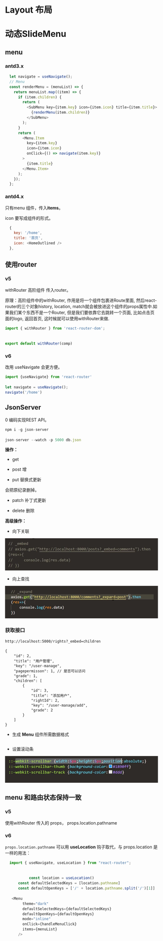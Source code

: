 # Layout 布局 
# 动态SlideMenu

## menu

### antd3.x 

```js
  let navigate = useNavigate();
  // Menu
  const renderMenu = (menuList) => {
    return menuList.map((item) => {
      if (item.children) {
        return (
          <SubMenu key={item.key} icon={item.icon} title={item.title}>
            {renderMenu(item.children)}
          </SubMenu>
        );
      }
      return (
        <Menu.Item
          key={item.key}
          icon={item.icon}
          onClick={() => navigate(item.key)}
        >
          {item.title}
        </Menu.Item>
      );
    });
  };
```

### antd4.x

只有menu 组件，传入**items**。

icon 要写成组件的形式。

```js
  {
    key: '/home',
    title: '首页',
    icon: <HomeOutlined />
  },
```

## 使用router

### v5

withRouter	高阶组件 传入router。

原理：高阶组件中的withRouter, 作用是将一个组件包裹进Route里面, 然后react-router的三个对象history, location, match就会被放进这个组件的props属性中.如果我们某个东西不是一个Router, 但是我们要依靠它去跳转一个页面, 比如点击页面的logo, 返回首页, 这时候就可以使用withRouter来做.

```js
import { withRouter } from 'react-router-dom';


export default withRouter(comp)
```



### v6

改用 useNavigate 会更方便。

```js
import {useNavigate} from 'react-router'

let navigate = useNavigate();
navigate('/home')
```

## JsonServer

0 编码实现REST API。

```js
npm i -g json-server

json-server --watch -p 5000 db.json 
```

**操作：**

- get

- post 增

- put  替换式更新

会把原纪录删掉。

- patch 补丁式更新

- delete 删除

**高级操作：**

- 向下关联

![](../.gitbook/assets/1659763925991-81937163-f75a-4b8f-a277-3ddb63533499.png)

- 向上查找

![](../.gitbook/assets/1659764054143-e94039e7-f22e-4296-b123-7a2a1fc2f05c.png)

### 获取接口

    http://localhost:5000/rights?_embed=children
    
    {
        "id": 2,
        "title": "用户管理",
        "key": "/user-manage",
        "pagepermisson": 1,	// 是否可以访问
        "grade": 1,
        "children": [
            {
                "id": 3,
                "title": "添加用户",
                "rightId": 2,
                "key": "/user-manage/add",
                "grade": 2
            }
        ]
    }

- 生成 **Menu** 组件所需数据格式


```js

```



- 设置滚动条

![](../.gitbook/assets/1659780452009-432dde35-50e0-4597-b0f9-b0e2c5f4da7d.png)

## menu 和路由状态保持一致

### v5

使用withRouter  传入的 props，  props.location.pathname

### v6

`props.location.pathname` 可以用 **useLocation** 钩子取代，与 props.location 是一样的用法：

```js
  import { useNavigate, useLocation } from "react-router";
  
  
           const location = useLocation()
      const defaultSelectedKeys = [location.pathname]
      const defaultOpenKeys = ['/' + location.pathname.split('/')[1]]
      
   <Menu
        theme="dark"
        defaultSelectedKeys={defaultSelectedKeys}
        defaultOpenKeys={defaultOpenKeys}
        mode="inline"
        onClick={handleMenuClick}
        items={menuList}
      />
```

